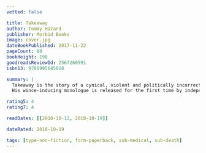 ```yaml
---
vetted: false

title: Takeaway
author: Tommy Hazard
publisher: Morbid Books
image: cover.jpg
dateBookPublished: 2017-11-22
pageCount: 88
bookHeight: 198
goodreadsReviewId: 2567260591
isbn13: 9780995645028

summary: |
  Takeaway is the story of a cynical, violent and politically incorrect Hackney ambulance driver who goes by the name of Tommy Hazard. 
  His wince-inducing monologue is released for the first time by independent London publisher Morbid Books in a limited first edition in November 2017.

rating5: 4
rating7: 4

readDates: [[2018-10-12, 2018-10-19]]

dateRated: 2018-10-19

tags: [type-non-fiction, form-paperback, sub-medical, sub-death]
---
```

